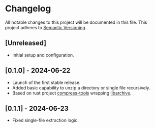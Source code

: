 # Changelog

All notable changes to this project will be documented in this file. This project adheres to [Semantic Versioning](https://semver.org/).

## [Unreleased]

- Initial setup and configuration.

## [0.1.0] - 2024-06-22

- Launch of the first stable release.
- Added basic capability to unzip a directory or single file recursively.
- Based on rust project [compress-tools](https://github.com/OSSystems/compress-tools-rs) wrapping [libarchive](https://www.libarchive.org/).

## [0.1.1] - 2024-06-23

- Fixed single-file extraction logic.
